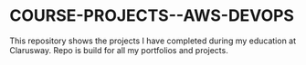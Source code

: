 # COURSE-PROJECTS--AWS-DEVOPS
This repository shows the projects I have completed during my education at Clarusway. Repo is build for all my portfolios and projects.
